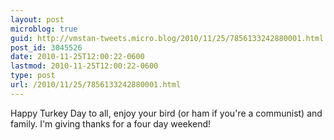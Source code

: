 ```yaml
---
layout: post
microblog: true
guid: http://vmstan-tweets.micro.blog/2010/11/25/7856133242880001.html
post_id: 3045526
date: 2010-11-25T12:00:22-0600
lastmod: 2010-11-25T12:00:22-0600
type: post
url: /2010/11/25/7856133242880001.html
---
```

Happy Turkey Day to all, enjoy your bird (or ham if you're a communist) and family. I'm giving thanks for a four day weekend!
